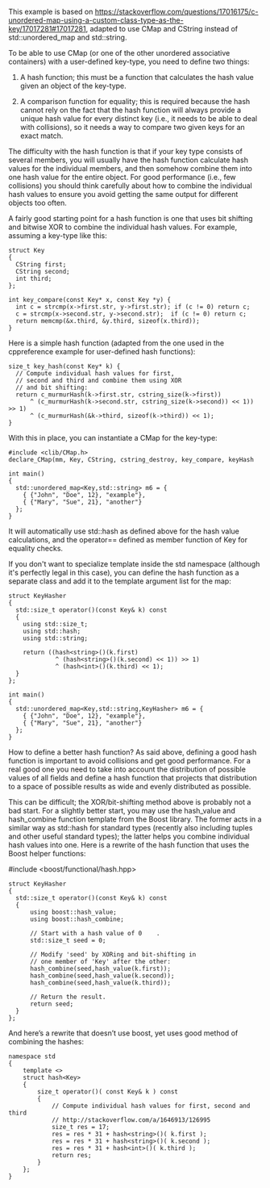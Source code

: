 This example is based on https://stackoverflow.com/questions/17016175/c-unordered-map-using-a-custom-class-type-as-the-key/17017281#17017281, adapted to use CMap and CString instead of std::unordered_map and std::string.

To be able to use CMap (or one of the other unordered associative containers) with a user-defined key-type, you need to define two things:

1. A hash function; this must be a function that calculates the hash value given an object of the key-type.

2. A comparison function for equality; this is required because the hash cannot rely on the fact that the hash function will always provide a unique hash value for every distinct key (i.e., it needs to be able to deal with collisions), so it needs a way to compare two given keys for an exact match.

The difficulty with the hash function is that if your key type consists of several members, you will usually have the hash function calculate hash values for the individual members, and then somehow combine them into one hash value for the entire object. For good performance (i.e., few collisions) you should think carefully about how to combine the individual hash values to ensure you avoid getting the same output for different objects too often.

A fairly good starting point for a hash function is one that uses bit shifting and bitwise XOR to combine the individual hash values. For example, assuming a key-type like this:
```
struct Key
{
  CString first;
  CString second;
  int third;
};

int key_compare(const Key* x, const Key *y) {
  int c = strcmp(x->first.str, y->first.str); if (c != 0) return c;
  c = strcmp(x->second.str, y->second.str);  if (c != 0) return c;
  return memcmp(&x.third, &y.third, sizeof(x.third));
}
```
Here is a simple hash function (adapted from the one used in the cppreference example for user-defined hash functions):
```
size_t key_hash(const Key* k) {
  // Compute individual hash values for first,
  // second and third and combine them using XOR
  // and bit shifting:
  return c_murmurHash(k->first.str, cstring_size(k->first))
      ^ (c_murmurHash(k->second.str, cstring_size(k->second)) << 1)) >> 1)
      ^ (c_murmurHash(&k->third, sizeof(k->third)) << 1);
}
```
With this in place, you can instantiate a CMap for the key-type:
```
#include <clib/CMap.h>
declare_CMap(mm, Key, CString, cstring_destroy, key_compare, keyHash

int main()
{
  std::unordered_map<Key,std::string> m6 = {
    { {"John", "Doe", 12}, "example"},
    { {"Mary", "Sue", 21}, "another"}
  };
}
```
It will automatically use std::hash<Key> as defined above for the hash value calculations, and the operator== defined as member function of Key for equality checks.

If you don't want to specialize template inside the std namespace (although it's perfectly legal in this case), you can define the hash function as a separate class and add it to the template argument list for the map:
```
struct KeyHasher
{
  std::size_t operator()(const Key& k) const
  {
    using std::size_t;
    using std::hash;
    using std::string;

    return ((hash<string>()(k.first)
             ^ (hash<string>()(k.second) << 1)) >> 1)
             ^ (hash<int>()(k.third) << 1);
  }
};

int main()
{
  std::unordered_map<Key,std::string,KeyHasher> m6 = {
    { {"John", "Doe", 12}, "example"},
    { {"Mary", "Sue", 21}, "another"}
  };
}
```
How to define a better hash function? As said above, defining a good hash function is important to avoid collisions and get good performance. For a real good one you need to take into account the distribution of possible values of all fields and define a hash function that projects that distribution to a space of possible results as wide and evenly distributed as possible.

This can be difficult; the XOR/bit-shifting method above is probably not a bad start. For a slightly better start, you may use the hash_value and hash_combine function template from the Boost library. The former acts in a similar way as std::hash for standard types (recently also including tuples and other useful standard types); the latter helps you combine individual hash values into one. Here is a rewrite of the hash function that uses the Boost helper functions:

#include <boost/functional/hash.hpp>
```
struct KeyHasher
{
  std::size_t operator()(const Key& k) const
  {
      using boost::hash_value;
      using boost::hash_combine;

      // Start with a hash value of 0    .
      std::size_t seed = 0;

      // Modify 'seed' by XORing and bit-shifting in
      // one member of 'Key' after the other:
      hash_combine(seed,hash_value(k.first));
      hash_combine(seed,hash_value(k.second));
      hash_combine(seed,hash_value(k.third));

      // Return the result.
      return seed;
  }
};
```
And here’s a rewrite that doesn’t use boost, yet uses good method of combining the hashes:
```
namespace std
{
    template <>
    struct hash<Key>
    {
        size_t operator()( const Key& k ) const
        {
            // Compute individual hash values for first, second and third
            // http://stackoverflow.com/a/1646913/126995
            size_t res = 17;
            res = res * 31 + hash<string>()( k.first );
            res = res * 31 + hash<string>()( k.second );
            res = res * 31 + hash<int>()( k.third );
            return res;
        }
    };
}
```
